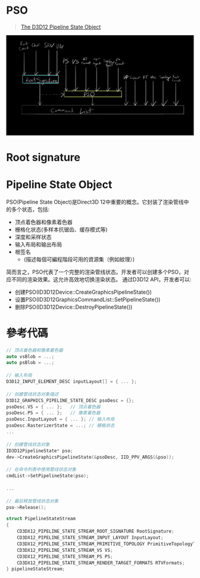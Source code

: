 # PSO

> [The D3D12 Pipeline State Object](https://logins.github.io/graphics/2020/04/12/DX12PipelineStateObject.html)

![](pic/螢幕擷取畫面%202023-07-01%20112950.png)

# Root signature

# Pipeline State Object

PSO(Pipeline State Object)是Direct3D 12中重要的概念。它封装了渲染管线中的多个状态，包括:
- 顶点着色器和像素着色器
- 栅格化状态(多样本抗锯齿、缓存模式等)
- 深度和采样状态
- 输入布局和输出布局
- 根签名 
  - (描述每個可編程階段可用的資源集（例如紋理）)

简而言之，PSO代表了一个完整的渲染管线状态。开发者可以创建多个PSO，对应不同的渲染效果。这允许高效地切换渲染状态。
通过D3D12 API，开发者可以:
- 创建PSO(ID3D12Device::CreateGraphicsPipelineState())
- 设置PSO(ID3D12GraphicsCommandList::SetPipelineState())
- 删除PSO(ID3D12Device::DestroyPipelineState())

# 參考代碼

```C++
// 顶点着色器和像素着色器
auto vsBlob = ...; 
auto psBlob = ...;

// 输入布局
D3D12_INPUT_ELEMENT_DESC inputLayout[] = { ... };

// 创建管线状态对象描述
D3D12_GRAPHICS_PIPELINE_STATE_DESC psoDesc = {};
psoDesc.VS = { ... };   // 顶点着色器
psoDesc.PS = { ... };   // 像素着色器
psoDesc.InputLayout = { ... }; // 输入布局
psoDesc.RasterizerState = ...; // 栅格状态
...

// 创建管线状态对象  
ID3D12PipelineState* pso;
dev->CreateGraphicsPipelineState(&psoDesc, IID_PPV_ARGS(&pso));

// 在命令列表中使用管线状态对象
cmdList->SetPipelineState(pso);

...

// 最后释放管线状态对象
pso->Release();
```

```c++
struct PipelineStateStream
{
    CD3DX12_PIPELINE_STATE_STREAM_ROOT_SIGNATURE RootSignature;
    CD3DX12_PIPELINE_STATE_STREAM_INPUT_LAYOUT InputLayout;
    CD3DX12_PIPELINE_STATE_STREAM_PRIMITIVE_TOPOLOGY PrimitiveTopologyType;
    CD3DX12_PIPELINE_STATE_STREAM_VS VS;
    CD3DX12_PIPELINE_STATE_STREAM_PS PS;
    CD3DX12_PIPELINE_STATE_STREAM_RENDER_TARGET_FORMATS RTVFormats;
} pipelineStateStream;
```